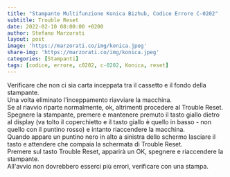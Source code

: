 ```yaml
---
title: "Stampante Multifunzione Konica Bizhub, Codice Errore C-0202"
subtitle: Trouble Reset
date: 2022-02-10 08:00:00 +0200
author: Stefano Marzorati
layout: post
image: 'https://marzorati.co/img/konica.jpeg'
share-img: 'https://marzorati.co/img/konica.jpeg'
categories: [Stampanti]
tags: [codice, errore, c0202, c-0202, Konica, reset]
---
```

Verificare che non ci sia carta inceppata tra il cassetto e il fondo della stampante.   
Una volta eliminato l'inceppamento riavviare la macchina.   
Se al riavvio riparte normalmente, ok, altrimenti procedere al Trouble Reset.   
Spegnere la stampante, premere e mantenere premuto il tasto giallo dietro al display (va tolto il coperchietto e il tasto giallo è quello in basso - non quello con il puntino rosso) e intanto riaccendere la macchina.   
Quando appare un puntino nero in alto a sinistra dello schermo lasciare il tasto e attendere che compaia la schermata di Trouble Reset.   
Premere sul tasto Trouble Reset, apparirà un OK, spegnere e riaccendere la stampante.   
All'avvio non dovrebbero esserci più errori, verificare con una stampa.   
